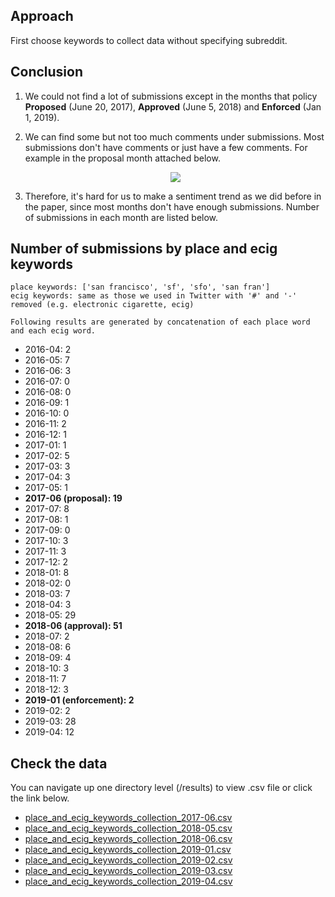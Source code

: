 ## Approach
First choose keywords to collect data without specifying subreddit.

## Conclusion
1. We could not find a lot of submissions except in the months that policy 
**Proposed** (June 20, 2017), **Approved** (June 5, 2018) and **Enforced** (Jan 1, 2019). 
1. We can find some but not too much comments under submissions. Most submissions don't have comments or just have a few comments. For example in the proposal month attached below. 
    <p align="center">
      <img src="https://github.com/meettyj/Alcohol-on-Twitter/raw/master/reddit/screenshots/place_and_ecig_keywords_collection_2017-06.png" />
    </p>
    
1. Therefore, it's hard for us to make a sentiment trend as we did before in the paper, since most months don't have enough submissions. Number of submissions in each month are listed below.

## Number of submissions by place and ecig keywords
```
place keywords: ['san francisco', 'sf', 'sfo', 'san fran']
ecig keywords: same as those we used in Twitter with '#' and '-' removed (e.g. electronic cigarette, ecig)

Following results are generated by concatenation of each place word and each ecig word.
```
- 2016-04: 2
- 2016-05: 7
- 2016-06: 3
- 2016-07: 0
- 2016-08: 0
- 2016-09: 1
- 2016-10: 0
- 2016-11: 2
- 2016-12: 1
- 2017-01: 1
- 2017-02: 5
- 2017-03: 3
- 2017-04: 3
- 2017-05: 1
- **2017-06 (proposal): 19**
- 2017-07: 8
- 2017-08: 1
- 2017-09: 0
- 2017-10: 3
- 2017-11: 3
- 2017-12: 2
- 2018-01: 8
- 2018-02: 0
- 2018-03: 7
- 2018-04: 3
- 2018-05: 29
- **2018-06 (approval): 51**
- 2018-07: 2
- 2018-08: 6
- 2018-09: 4
- 2018-10: 3
- 2018-11: 7
- 2018-12: 3
- **2019-01 (enforcement): 2**
- 2019-02: 2
- 2019-03: 28
- 2019-04: 12

## Check the data
You can navigate up one directory level (/results) to view .csv file or click the link below.

- [place_and_ecig_keywords_collection_2017-06.csv](https://github.com/meettyj/Alcohol-on-Twitter/blob/master/reddit/results/place_and_ecig_keywords_collection_2017-06.csv)
- [place_and_ecig_keywords_collection_2018-05.csv](https://github.com/meettyj/Alcohol-on-Twitter/blob/master/reddit/results/place_and_ecig_keywords_collection_2018-05.csv)
- [place_and_ecig_keywords_collection_2018-06.csv](https://github.com/meettyj/Alcohol-on-Twitter/blob/master/reddit/results/place_and_ecig_keywords_collection_2018-06.csv)
- [place_and_ecig_keywords_collection_2019-01.csv](https://github.com/meettyj/Alcohol-on-Twitter/blob/master/reddit/results/place_and_ecig_keywords_collection_2019-01.csv)
- [place_and_ecig_keywords_collection_2019-02.csv](https://github.com/meettyj/Alcohol-on-Twitter/blob/master/reddit/results/place_and_ecig_keywords_collection_2019-02.csv)
- [place_and_ecig_keywords_collection_2019-03.csv](https://github.com/meettyj/Alcohol-on-Twitter/blob/master/reddit/results/place_and_ecig_keywords_collection_2019-03.csv)
- [place_and_ecig_keywords_collection_2019-04.csv](https://github.com/meettyj/Alcohol-on-Twitter/blob/master/reddit/results/place_and_ecig_keywords_collection_2019-04.csv)

